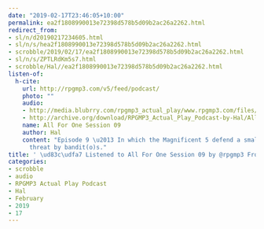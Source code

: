 ```yaml
---
date: "2019-02-17T23:46:05+10:00"
permalink: ea2f1808990013e72398d578b5d09b2ac26a2262.html
redirect_from:
- sl/n/d20190217234605.html
- sl/n/s/hea2f1808990013e72398d578b5d09b2ac26a2262.html
- scrobble/2019/02/17/ea2f1808990013e72398d578b5d09b2ac26a2262.html
- sl/n/s/ZPTLRdKm5s7.html
- scrobble/Hal//ea2f1808990013e72398d578b5d09b2ac26a2262.html
listen-of:
  h-cite:
    url: http://rpgmp3.com/v5/feed/podcast/
    photo: ""
    audio:
    - http://media.blubrry.com/rpgmp3_actual_play/www.rpgmp3.com/files/game_recordings/Sugar_Fuelled_Gamers/All_For_One_Musketeers_Session_09.mp3
    - http://archive.org/download/RPGMP3_Actual_Play_Podcast-by-Hal/All_For_One_Musketeers_Session_09.mp3
    name: All For One Session 09
    author: Hal
    content: "Episode 9 \u2013 In which the Magnificent 5 defend a small village under
      threat by bandit(o)s."
title: ' \ud83c\udfa7 Listened to All For One Session 09 by @rpgmp3 From #RPGMP3ActualPlayPodcast'
categories:
- scrobble
- audio
- RPGMP3 Actual Play Podcast
- Hal
- February
- 2019
- 17
---
```

